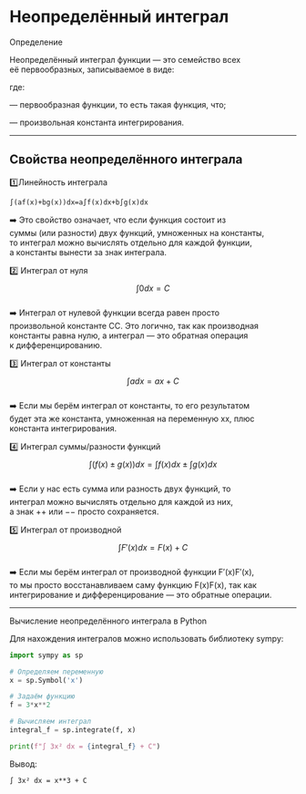 # Неопределённый интеграл

Определение

Неопределённый интеграл функции — это семейство всех  
её первообразных, записываемое в виде:

где:

— первообразная функции, то есть такая функция, что;

— произвольная константа интегрирования.  

---
## Свойства неопределённого интеграла

1️⃣Линейность интеграла  

``` mata
∫(af(x)+bg(x))dx=a∫f(x)dx+b∫g(x)dx
```

➡️ Это свойство означает, что если функция состоит из  
суммы (или разности) двух функций, умноженных на константы,  
то интеграл можно вычислять отдельно для каждой функции,  
а константы вынести за знак интеграла.  

2️⃣ Интеграл от нуля  
$$  
∫0dx=C
$$  
➡️ Интеграл от нулевой функции всегда равен просто  
произвольной константе CC. Это логично, так как производная  
константы равна нулю, а интеграл — это обратная операция  
к дифференцированию.  

3️⃣ Интеграл от константы  
$$  
   ∫adx=ax+C
$$  
➡️ Если мы берём интеграл от константы, то его результатом  
будет эта же константа, умноженная на переменную xx, плюс  
константа интегрирования.  

4️⃣ Интеграл суммы/разности функций
$$  
   ∫(f(x)±g(x))dx=∫f(x)dx±∫g(x)dx
$$  
➡️ Если у нас есть сумма или разность двух функций, то  
интеграл можно вычислять отдельно для каждой из них,  
а знак ++ или −− просто сохраняется.  

5️⃣ Интеграл от производной
$$  
   ∫F′(x)dx=F(x)+C
$$  
➡️ Если мы берём интеграл от производной функции F′(x)F′(x),  
то мы просто восстанавливаем саму функцию F(x)F(x), так как  
интегрирование и дифференцирование — это обратные операции.  

---

Вычисление неопределённого интеграла в Python

Для нахождения интегралов можно использовать библиотеку sympy:
``` python
import sympy as sp

# Определяем переменную
x = sp.Symbol('x')

# Задаём функцию
f = 3*x**2

# Вычисляем интеграл
integral_f = sp.integrate(f, x)

print(f"∫ 3x² dx = {integral_f} + C")
```
Вывод:
```
∫ 3x² dx = x**3 + C
```